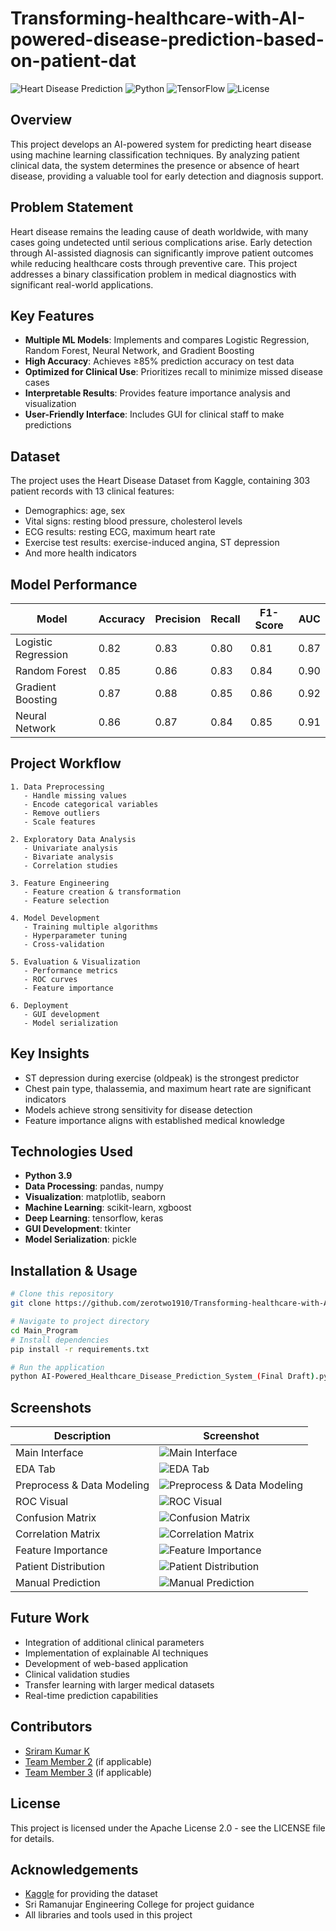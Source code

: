 # Transforming-healthcare-with-AI-powered-disease-prediction-based-on-patient-dat

![Heart Disease Prediction](https://img.shields.io/badge/Project-AI%20Healthcare-brightgreen)
![Python](https://img.shields.io/badge/Python-3.9-blue)
![TensorFlow](https://img.shields.io/badge/TensorFlow-2.x-orange)
![License](https://img.shields.io/badge/License-Apache%202.0-blue)

## Overview
This project develops an AI-powered system for predicting heart disease using machine learning classification techniques. By analyzing patient clinical data, the system determines the presence or absence of heart disease, providing a valuable tool for early detection and diagnosis support.

## Problem Statement
Heart disease remains the leading cause of death worldwide, with many cases going undetected until serious complications arise. Early detection through AI-assisted diagnosis can significantly improve patient outcomes while reducing healthcare costs through preventive care. This project addresses a binary classification problem in medical diagnostics with significant real-world applications.

## Key Features
- **Multiple ML Models**: Implements and compares Logistic Regression, Random Forest, Neural Network, and Gradient Boosting
- **High Accuracy**: Achieves ≥85% prediction accuracy on test data
- **Optimized for Clinical Use**: Prioritizes recall to minimize missed disease cases
- **Interpretable Results**: Provides feature importance analysis and visualization
- **User-Friendly Interface**: Includes GUI for clinical staff to make predictions

## Dataset
The project uses the Heart Disease Dataset from Kaggle, containing 303 patient records with 13 clinical features:
- Demographics: age, sex
- Vital signs: resting blood pressure, cholesterol levels
- ECG results: resting ECG, maximum heart rate
- Exercise test results: exercise-induced angina, ST depression
- And more health indicators

## Model Performance

| Model | Accuracy | Precision | Recall | F1-Score | AUC |
|-------|----------|-----------|--------|----------|-----|
| Logistic Regression | 0.82 | 0.83 | 0.80 | 0.81 | 0.87 |
| Random Forest | 0.85 | 0.86 | 0.83 | 0.84 | 0.90 |
| Gradient Boosting | 0.87 | 0.88 | 0.85 | 0.86 | 0.92 |
| Neural Network | 0.86 | 0.87 | 0.84 | 0.85 | 0.91 |

## Project Workflow
```
1. Data Preprocessing
   - Handle missing values
   - Encode categorical variables
   - Remove outliers
   - Scale features
   
2. Exploratory Data Analysis
   - Univariate analysis
   - Bivariate analysis
   - Correlation studies
   
3. Feature Engineering
   - Feature creation & transformation
   - Feature selection
   
4. Model Development
   - Training multiple algorithms
   - Hyperparameter tuning
   - Cross-validation
   
5. Evaluation & Visualization
   - Performance metrics
   - ROC curves
   - Feature importance
   
6. Deployment
   - GUI development
   - Model serialization
```

## Key Insights
- ST depression during exercise (oldpeak) is the strongest predictor
- Chest pain type, thalassemia, and maximum heart rate are significant indicators
- Models achieve strong sensitivity for disease detection
- Feature importance aligns with established medical knowledge

## Technologies Used
- **Python 3.9**
- **Data Processing**: pandas, numpy
- **Visualization**: matplotlib, seaborn
- **Machine Learning**: scikit-learn, xgboost
- **Deep Learning**: tensorflow, keras
- **GUI Development**: tkinter
- **Model Serialization**: pickle

## Installation & Usage

```bash
# Clone this repository
git clone https://github.com/zerotwo1910/Transforming-healthcare-with-AI-powered-disease-prediction-based-on-patient-data.git

# Navigate to project directory
cd Main_Program
# Install dependencies
pip install -r requirements.txt

# Run the application
python AI-Powered_Healthcare_Disease_Prediction_System_(Final Draft).py
```

## Screenshots
| Description | Screenshot |
|-------------|------------|
| Main Interface | ![Main Interface](Screenshots/main_interface.png) |
| EDA Tab | ![EDA Tab](Screenshots/eda_tab.png) |
| Preprocess & Data Modeling | ![Preprocess & Data Modeling](Screenshots/preprocess_and_datamodeling.png) |
| ROC Visual | ![ROC Visual](Screenshots/roc_visualization.png) |
| Confusion Matrix | ![Confusion Matrix](Screenshots/confusion_matrix.png) |
| Correlation Matrix | ![Correlation Matrix](Screenshots/correlation_martix.png) |
| Feature Importance | ![Feature Importance](Screenshots/feature_importance.png) |
| Patient Distribution | ![Patient Distribution](Screenshots/patient_distribution.png) |
| Manual Prediction | ![Manual Prediction](Screenshots/manual_prediction.png) |

## Future Work
- Integration of additional clinical parameters
- Implementation of explainable AI techniques
- Development of web-based application
- Clinical validation studies
- Transfer learning with larger medical datasets
- Real-time prediction capabilities

## Contributors
- [Sriram Kumar K](https://github.com/zerotwo1910)
- [Team Member 2](https://github.com/teammember2) (if applicable)
- [Team Member 3](https://github.com/teammember3) (if applicable)

## License
This project is licensed under the Apache License 2.0 - see the LICENSE file for details.

## Acknowledgements
- [Kaggle](https://www.kaggle.com) for providing the dataset
- Sri Ramanujar Engineering College for project guidance
- All libraries and tools used in this project
